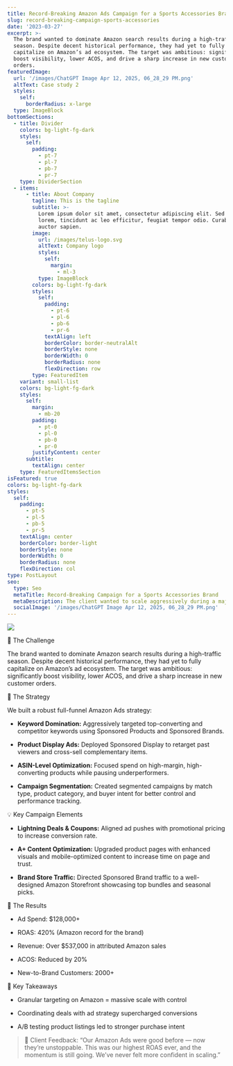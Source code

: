 ```yaml
---
title: Record-Breaking Amazon Ads Campaign for a Sports Accessories Brand
slug: record-breaking-campaign-sports-accessories
date: '2023-03-27'
excerpt: >-
  The brand wanted to dominate Amazon search results during a high-traffic
  season. Despite decent historical performance, they had yet to fully
  capitalize on Amazon’s ad ecosystem. The target was ambitious: significantly
  boost visibility, lower ACOS, and drive a sharp increase in new customer
  orders.
featuredImage:
  url: '/images/ChatGPT Image Apr 12, 2025, 06_28_29 PM.png'
  altText: Case study 2
  styles:
    self:
      borderRadius: x-large
  type: ImageBlock
bottomSections:
  - title: Divider
    colors: bg-light-fg-dark
    styles:
      self:
        padding:
          - pt-7
          - pl-7
          - pb-7
          - pr-7
    type: DividerSection
  - items:
      - title: About Company
        tagline: This is the tagline
        subtitle: >-
          Lorem ipsum dolor sit amet, consectetur adipiscing elit. Sed ante
          lorem, tincidunt ac leo efficitur, feugiat tempor odio. Curabitur at
          auctor sapien.
        image:
          url: /images/telus-logo.svg
          altText: Company logo
          styles:
            self:
              margin:
                - ml-3
          type: ImageBlock
        colors: bg-light-fg-dark
        styles:
          self:
            padding:
              - pt-6
              - pl-6
              - pb-6
              - pr-6
            textAlign: left
            borderColor: border-neutralAlt
            borderStyle: none
            borderWidth: 0
            borderRadius: none
            flexDirection: row
        type: FeaturedItem
    variant: small-list
    colors: bg-light-fg-dark
    styles:
      self:
        margin:
          - mb-20
        padding:
          - pt-0
          - pl-0
          - pb-0
          - pr-0
        justifyContent: center
      subtitle:
        textAlign: center
    type: FeaturedItemsSection
isFeatured: true
colors: bg-light-fg-dark
styles:
  self:
    padding:
      - pt-5
      - pl-5
      - pb-5
      - pr-5
    textAlign: center
    borderColor: border-light
    borderStyle: none
    borderWidth: 0
    borderRadius: none
    flexDirection: col
type: PostLayout
seo:
  type: Seo
  metaTitle: Record-Breaking Campaign for a Sports Accessories Brand
  metaDescription: The client wanted to scale aggressively during a major sports season.
  socialImage: '/images/ChatGPT Image Apr 12, 2025, 06_28_29 PM.png'
---
```

![](/images/ChatGPT%20Image%20Apr%2012,%202025,%2006_28_29%20PM.png)

🧠 The Challenge

The brand wanted to dominate Amazon search results during a high-traffic season. Despite decent historical performance, they had yet to fully capitalize on Amazon’s ad ecosystem. The target was ambitious: significantly boost visibility, lower ACOS, and drive a sharp increase in new customer orders.

🎯 The Strategy

We built a robust full-funnel Amazon Ads strategy:

*   **Keyword Domination:** Aggressively targeted top-converting and competitor keywords using Sponsored Products and Sponsored Brands.

*   **Product Display Ads:** Deployed Sponsored Display to retarget past viewers and cross-sell complementary items.

*   **ASIN-Level Optimization:** Focused spend on high-margin, high-converting products while pausing underperformers.

*   **Campaign Segmentation:** Created segmented campaigns by match type, product category, and buyer intent for better control and performance tracking.

💡 Key Campaign Elements

*   **Lightning Deals & Coupons:** Aligned ad pushes with promotional pricing to increase conversion rate.

*   **A+ Content Optimization:** Upgraded product pages with enhanced visuals and mobile-optimized content to increase time on page and trust.

*   **Brand Store Traffic:** Directed Sponsored Brand traffic to a well-designed Amazon Storefront showcasing top bundles and seasonal picks.

🚀 The Results

*   Ad Spend: $128,000+

*   ROAS: 420% (Amazon record for the brand)

*   Revenue: Over $537,000 in attributed Amazon sales

*   ACOS: Reduced by 20%

*   New-to-Brand Customers: 2000+

📌 Key Takeaways

*   Granular targeting on Amazon = massive scale with control

*   Coordinating deals with ad strategy supercharged conversions

*   A/B testing product listings led to stronger purchase intent

> 💬 Client Feedback:
> “Our Amazon Ads were good before — now they’re unstoppable. This was our highest ROAS ever, and the momentum is still going. We’ve never felt more confident in scaling.”

